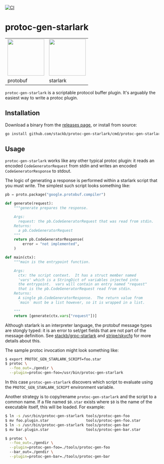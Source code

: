 [![CI](https://github.com/stackb/protoc-gen-starlark/actions/workflows/ci.yaml/badge.svg)](https://github.com/stackb/protoc-gen-starlark/actions/workflows/ci.yaml)

# protoc-gen-starlark

<table border="0">
  <tr>
    <td><img src="https://user-images.githubusercontent.com/50580/141900696-bfb2d42d-5d2c-46f8-bd9f-06515969f6a2.png" height="120"/></td>
    <td><img src="https://static.vecteezy.com/system/resources/previews/007/038/145/non_2x/nightingale-singing-tune-song-bird-musical-notes-music-concept-icon-in-circle-round-black-color-illustration-flat-style-image-vector.jpg" height="120"/></td>
    <!-- image credit: https://www.vecteezy.com/vector-art/7038145-nightingale-singing-tune-song-bird-musical-notes-music-concept-icon-in-circle-round-black-color-vector-illustration-flat-style-image -->
  </tr>
  <tr>
    <td>protobuf</td>
    <td>starlark</td>
  </tr>
</table>

`protoc-gen-starlark` is a scriptable protocol buffer plugin.  It's arguably the easiest way to write a protoc plugin.

## Installation

Download a binary from the [releases
page](https://github.com/stackb/protoc-gen-starlark/releases), or install from source:

```sh
go install github.com/stackb/protoc-gen-starlark/cmd/protoc-gen-starlark@latest
```

## Usage

`protoc-gen-starlark` works like any other typical protoc plugin: it reads an
encoded `CodeGeneratorRequest` from stdin and writes an encoded
`CodeGeneratorResponse` to stdout.

The logic of generating a response is performed within a starlark script that
you must write.  The simplest such script looks something like:

```py
pb = proto.package("google.protobuf.compiler")

def generate(request):
    """generate prepares the response.

    Args:
      request: the pb.CodeGeneratorRequest that was read from stdin.
    Returns:
      a pb.CodeGeneratorRequest
    """
    return pb.CodeGeneratorResponse(
        error = "not implemented",
    )

def main(ctx):
    """main is the entrypoint function.

    Args:
      ctx: the script context.  It has a struct member named
      'vars' which is a StringDict of variables injected into
      the entrypoint.  vars will contain an entry named "request"
      that is the pb.CodeGeneratorRequest read from stdin.
    Returns:
      A single pb.CodeGeneratorResponse.  The return value from 
      `main` must be a list however, so it is wrapped in a list.

    """
    return [generate(ctx.vars["request"])]
```

Although starlark is an interpreter language, the protobuf message types are stongly typed: it is an error to set/get fields that are not part of the message definition.  See [stackb/grpc-starlark](https://github.com/stackb/grpc-starlark) and [stripe/skycfg](https://github.com/stripe/skycfg) for more details about this.

The sample protoc invocation might look something like:

```sh
$ export PROTOC_GEN_STARLARK_SCRIPT=foo.star
$ protoc \
  --foo_out=./gendir \
  --plugin=protoc-gen-foo=/usr/bin/protoc-gen-starlark
```

In this case `protoc-gen-starlark` discovers which script to evaluate using the
`PROTOC_GEN_STARLARK_SCRIPT` environment variable.

Another strategy is to copy/rename `protoc-gen-starlark` and the script to a
common name.  If a file named `$0.star` exists where `$0` is the name of the
executable itself, this will be loaded.  For example:

```sh
$ ln -s /usr/bin/protoc-gen-starlark tools/protoc-gen-foo
$ mv foo.plugin.star                 tools/protoc-gen-foo.star
$ ln -s /usr/bin/protoc-gen-starlark tools/protoc-gen-bar
$ mv bar.plugin.star                 tools/protoc-gen-bar.star

$ protoc \
  --foo_out=./gendir \
  --plugin=protoc-gen-foo=./tools/protoc-gen-foo
  --bar_out=./gendir \
  --plugin=protoc-gen-bar=./tools/protoc-gen-bar
```

